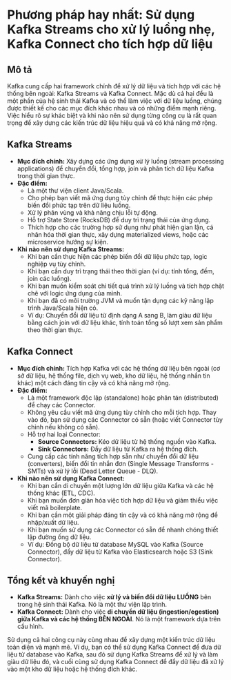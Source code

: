 # Phương pháp hay nhất: Sử dụng Kafka Streams cho xử lý luồng nhẹ, Kafka Connect cho tích hợp dữ liệu

## Mô tả
Kafka cung cấp hai framework chính để xử lý dữ liệu và tích hợp với các hệ thống bên ngoài: Kafka Streams và Kafka Connect. Mặc dù cả hai đều là một phần của hệ sinh thái Kafka và có thể làm việc với dữ liệu luồng, chúng được thiết kế cho các mục đích khác nhau và có những điểm mạnh riêng. Việc hiểu rõ sự khác biệt và khi nào nên sử dụng từng công cụ là rất quan trọng để xây dựng các kiến trúc dữ liệu hiệu quả và có khả năng mở rộng.

## Kafka Streams
*   **Mục đích chính:** Xây dựng các ứng dụng xử lý luồng (stream processing applications) để chuyển đổi, tổng hợp, join và phân tích dữ liệu Kafka trong thời gian thực.
*   **Đặc điểm:**
    *   Là một thư viện client Java/Scala.
    *   Cho phép bạn viết mã ứng dụng tùy chỉnh để thực hiện các phép biến đổi phức tạp trên dữ liệu luồng.
    *   Xử lý phân vùng và khả năng chịu lỗi tự động.
    *   Hỗ trợ State Store (RocksDB) để duy trì trạng thái của ứng dụng.
    *   Thích hợp cho các trường hợp sử dụng như phát hiện gian lận, cá nhân hóa thời gian thực, xây dựng materialized views, hoặc các microservice hướng sự kiện.
*   **Khi nào nên sử dụng Kafka Streams:**
    *   Khi bạn cần thực hiện các phép biến đổi dữ liệu phức tạp, logic nghiệp vụ tùy chỉnh.
    *   Khi bạn cần duy trì trạng thái theo thời gian (ví dụ: tính tổng, đếm, join các luồng).
    *   Khi bạn muốn kiểm soát chi tiết quá trình xử lý luồng và tích hợp chặt chẽ với logic ứng dụng của mình.
    *   Khi bạn đã có môi trường JVM và muốn tận dụng các kỹ năng lập trình Java/Scala hiện có.
    *   Ví dụ: Chuyển đổi dữ liệu từ định dạng A sang B, làm giàu dữ liệu bằng cách join với dữ liệu khác, tính toán tổng số lượt xem sản phẩm theo thời gian thực.

## Kafka Connect
*   **Mục đích chính:** Tích hợp Kafka với các hệ thống dữ liệu bên ngoài (cơ sở dữ liệu, hệ thống file, dịch vụ web, kho dữ liệu, hệ thống nhắn tin khác) một cách đáng tin cậy và có khả năng mở rộng.
*   **Đặc điểm:**
    *   Là một framework độc lập (standalone) hoặc phân tán (distributed) để chạy các Connector.
    *   Không yêu cầu viết mã ứng dụng tùy chỉnh cho mỗi tích hợp. Thay vào đó, bạn sử dụng các Connector có sẵn (hoặc viết Connector tùy chỉnh nếu không có sẵn).
    *   Hỗ trợ hai loại Connector:
        *   **Source Connectors:** Kéo dữ liệu từ hệ thống nguồn vào Kafka.
        *   **Sink Connectors:** Đẩy dữ liệu từ Kafka ra hệ thống đích.
    *   Cung cấp các tính năng tích hợp sẵn như chuyển đổi dữ liệu (converters), biến đổi tin nhắn đơn (Single Message Transforms - SMTs) và xử lý lỗi (Dead Letter Queue - DLQ).
*   **Khi nào nên sử dụng Kafka Connect:**
    *   Khi bạn cần di chuyển một lượng lớn dữ liệu giữa Kafka và các hệ thống khác (ETL, CDC).
    *   Khi bạn muốn đơn giản hóa việc tích hợp dữ liệu và giảm thiểu việc viết mã boilerplate.
    *   Khi bạn cần một giải pháp đáng tin cậy và có khả năng mở rộng để nhập/xuất dữ liệu.
    *   Khi bạn muốn sử dụng các Connector có sẵn để nhanh chóng thiết lập đường ống dữ liệu.
    *   Ví dụ: Đồng bộ dữ liệu từ database MySQL vào Kafka (Source Connector), đẩy dữ liệu từ Kafka vào Elasticsearch hoặc S3 (Sink Connector).

## Tổng kết và khuyến nghị
*   **Kafka Streams:** Dành cho việc **xử lý và biến đổi dữ liệu LUỒNG** bên trong hệ sinh thái Kafka. Nó là một thư viện lập trình.
*   **Kafka Connect:** Dành cho việc **di chuyển dữ liệu (ingestion/egestion) giữa Kafka và các hệ thống BÊN NGOÀI**. Nó là một framework dựa trên cấu hình.

Sử dụng cả hai công cụ này cùng nhau để xây dựng một kiến trúc dữ liệu toàn diện và mạnh mẽ. Ví dụ, bạn có thể sử dụng Kafka Connect để đưa dữ liệu từ database vào Kafka, sau đó sử dụng Kafka Streams để xử lý và làm giàu dữ liệu đó, và cuối cùng sử dụng Kafka Connect để đẩy dữ liệu đã xử lý vào một kho dữ liệu hoặc hệ thống đích khác.